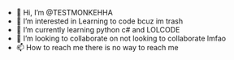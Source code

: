 - 👋 Hi, I’m @TESTMONKEHHA
- 👀 I’m interested in Learning to code bcuz im trash
- 🌱 I’m currently learning python c# and LOLCODE
- 💞️ I’m looking to collaborate on not looking to collaborate lmfao
- 📫 How to reach me there is no way to reach me 


